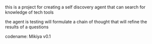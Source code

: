 this is a project for creating a self discovery agent that can search for knowledge of tech tools 

the agent is testing will formulate a chain of thought that will refine the results of a questions

codename: Mikiya v0.1